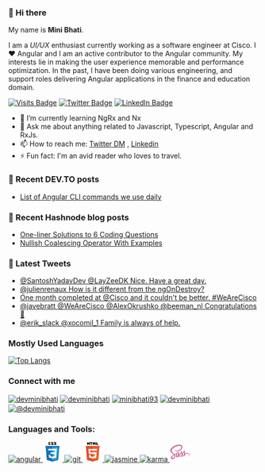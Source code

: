 ### 👋 Hi there

My name is **Mini Bhati**. 

I am a *UI/UX* enthusiast currently working as a software engineer at Cisco. I ❤️ Angular and I am an active contributor to the Angular community. My interests lie in making the user experience memorable and performance optimization. In the past, I have been doing various engineering, and support roles delivering Angular applications in the finance and education domain.


[![Visits Badge](https://badges.pufler.dev/visits/minibhati93/minibhati93)](https:github.com/minibhati93)
[![Twitter Badge](https://img.shields.io/twitter/follow/devminibhati?style=social)](https://twitter.com/devminibhati)
[![LinkedIn Badge](https://img.shields.io/badge/LinkedIn-Profile-informational?style=flat&logo=linkedin&logoColor=white&color=0D76A8)](https://www.linkedin.com/in/minibhati93/)

<!-- Here are some ideas to get you started: -->

<!-- - 🔭 I’m currently working on  -->

- 🌱 I’m currently learning NgRx and Nx
- 💬 Ask me about anything related to Javascript, Typescript, Angular and RxJs.
- 📫 How to reach me: [Twitter DM](https://twitter.com/devminibhati) , [Linkedin](https://www.linkedin.com/in/minibhati93/)
- ⚡ Fun fact: I'm an avid reader who loves to travel.

### 📖 Recent DEV.TO posts

<!-- DEVTO:START -->
- [List of Angular CLI commands we use daily](https://dev.to/devminibhati/list-of-angular-cli-commands-we-use-daily-1jab)
<!-- DEVTO:END -->

### 📖 Recent Hashnode blog posts

<!-- HASHNODE:START -->
- [One-liner Solutions to 6 Coding Questions](https://minibhati.hashnode.dev/one-liner-solutions-to-6-coding-questions)
- [Nullish Coalescing Operator With Examples](https://minibhati.hashnode.dev/nullish-coalescing-operator-with-examples)
<!-- HASHNODE:END -->


### 📱 Latest Tweets

<!-- TWITTER:START -->
- [@SantoshYadavDev @LayZeeDK Nice. Have a great day.](https://twitter.com/devminibhati/status/1527648738675597313)
- [@julienrenaux How is it different from the ngOnDestroy?](https://twitter.com/devminibhati/status/1527648637752180737)
- [One month completed at @Cisco and it couldn&#39;t be better. #WeAreCisco](https://twitter.com/devminibhati/status/1527646559436845056)
- [@javebratt @WeAreCisco @AlexOkrushko @beeman_nl Congratulations🎉](https://twitter.com/devminibhati/status/1527517448810864642)
- [@erik_slack @xocomil_1 Family is always of help.](https://twitter.com/devminibhati/status/1527147718711209984)
<!-- TWITTER:END -->

### Mostly Used Languages

[![Top Langs](https://github-readme-stats.vercel.app/api/top-langs/?username=minibhati93&layout=compact)](https://github.com/minibhati93)


### Connect with me
<p align="left">
<a href="https://dev.to/devminibhati" target="blank"><img align="center" src="https://raw.githubusercontent.com/rahuldkjain/github-profile-readme-generator/master/src/images/icons/Social/devto.svg" alt="devminibhati" height="30" width="40" /></a>
<a href="https://twitter.com/devminibhati" target="blank"><img align="center" src="https://raw.githubusercontent.com/rahuldkjain/github-profile-readme-generator/master/src/images/icons/Social/twitter.svg" alt="devminibhati" height="30" width="40" /></a>
<a href="https://linkedin.com/in/minibhati93" target="blank"><img align="center" src="https://raw.githubusercontent.com/rahuldkjain/github-profile-readme-generator/master/src/images/icons/Social/linked-in-alt.svg" alt="minibhati93" height="30" width="40" /></a>
<a href="https://codesandbox.com/devminibhati" target="blank"><img align="center" src="https://raw.githubusercontent.com/rahuldkjain/github-profile-readme-generator/master/src/images/icons/Social/codesandbox.svg" alt="devminibhati" height="30" width="40" /></a>
<a href="https://hashnode.com/@devminibhati" target="blank"><img align="center" src="https://raw.githubusercontent.com/rahuldkjain/github-profile-readme-generator/master/src/images/icons/Social/hashnode.svg" alt="@devminibhati" height="30" width="40" /></a>
</p>

<h3 align="left">Languages and Tools:</h3>
<p align="left"> 
  <a href="https://angular.io" target="_blank" rel="noreferrer"> <img src="https://angular.io/assets/images/logos/angular/angular.svg" alt="angular" width="40" height="40"/> </a>
 <a href="https://www.w3schools.com/css/" target="_blank" rel="noreferrer"> <img src="https://raw.githubusercontent.com/devicons/devicon/master/icons/css3/css3-original-wordmark.svg" alt="css3" width="40" height="40"/> </a> 
  <a href="https://git-scm.com/" target="_blank" rel="noreferrer"> <img src="https://www.vectorlogo.zone/logos/git-scm/git-scm-icon.svg" alt="git" width="40" height="40"/> </a>
  <a href="https://www.w3.org/html/" target="_blank" rel="noreferrer"> <img src="https://raw.githubusercontent.com/devicons/devicon/master/icons/html5/html5-original-wordmark.svg" alt="html5" width="40" height="40"/> </a> 
  <a href="https://jasmine.github.io/" target="_blank" rel="noreferrer"> <img src="https://www.vectorlogo.zone/logos/jasmine/jasmine-icon.svg" alt="jasmine" width="40" height="40"/> </a> 
  <a href="https://karma-runner.github.io/latest/index.html" target="_blank" rel="noreferrer"> <img src="https://raw.githubusercontent.com/detain/svg-logos/780f25886640cef088af994181646db2f6b1a3f8/svg/karma.svg" alt="karma" width="40" height="40"/> </a> <a href="https://sass-lang.com" target="_blank" rel="noreferrer"> <img src="https://raw.githubusercontent.com/devicons/devicon/master/icons/sass/sass-original.svg" alt="sass" width="40" height="40"/> </a></p>

